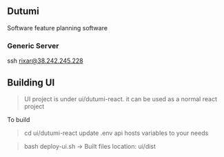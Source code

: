 ## Dutumi

Software feature planning software

### Generic Server
ssh rixar@38.242.245.228

## Building UI
> UI project is under ui/dutumi-react. it can be used as a normal react project

To build
> cd ui/dutumi-react
> update .env api hosts variables to your needs

> bash deploy-ui.sh
-> Built files location: ui/dist



